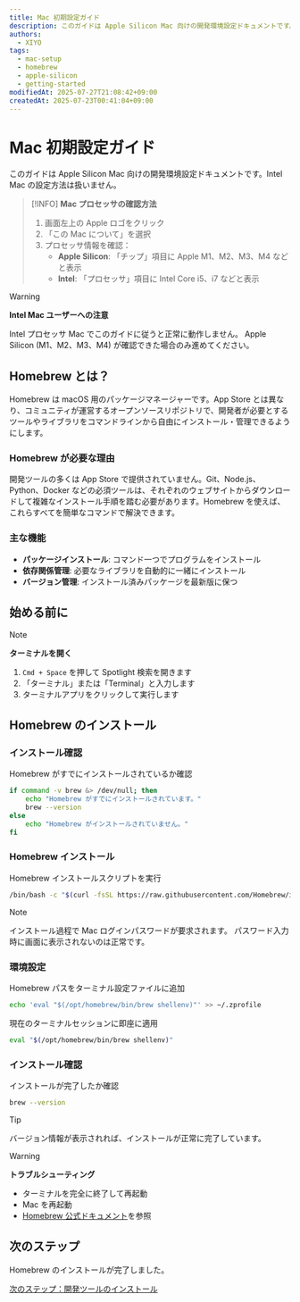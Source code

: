 ```yaml
---
title: Mac 初期設定ガイド
description: このガイドは Apple Silicon Mac 向けの開発環境設定ドキュメントです。Intel Mac の設定方法は扱いません。
authors:
  - XIYO
tags:
  - mac-setup
  - homebrew
  - apple-silicon
  - getting-started
modifiedAt: 2025-07-27T21:08:42+09:00
createdAt: 2025-07-23T00:41:04+09:00
---
```


# Mac 初期設定ガイド

このガイドは Apple Silicon Mac 向けの開発環境設定ドキュメントです。Intel Mac の設定方法は扱いません。

> [!INFO]
> **Mac プロセッサの確認方法**
> 
> 1. 画面左上の Apple ロゴをクリック
> 2. 「この Mac について」を選択
> 3. プロセッサ情報を確認：
>    - **Apple Silicon**: 「チップ」項目に Apple M1、M2、M3、M4 などと表示
>    - **Intel**: 「プロセッサ」項目に Intel Core i5、i7 などと表示

> [!WARNING]
> **Intel Mac ユーザーへの注意**
> 
> Intel プロセッサ Mac でこのガイドに従うと正常に動作しません。
> Apple Silicon (M1、M2、M3、M4) が確認できた場合のみ進めてください。

## Homebrew とは？

Homebrew は macOS 用のパッケージマネージャーです。App Store とは異なり、コミュニティが運営するオープンソースリポジトリで、開発者が必要とするツールやライブラリをコマンドラインから自由にインストール・管理できるようにします。

### Homebrew が必要な理由

開発ツールの多くは App Store で提供されていません。Git、Node.js、Python、Docker などの必須ツールは、それぞれのウェブサイトからダウンロードして複雑なインストール手順を踏む必要があります。Homebrew を使えば、これらすべてを簡単なコマンドで解決できます。

### 主な機能

- **パッケージインストール**: コマンド一つでプログラムをインストール
- **依存関係管理**: 必要なライブラリを自動的に一緒にインストール
- **バージョン管理**: インストール済みパッケージを最新版に保つ

## 始める前に

> [!NOTE]
> **ターミナルを開く**
> 1. `Cmd + Space` を押して Spotlight 検索を開きます
> 2. 「ターミナル」または「Terminal」と入力します
> 3. ターミナルアプリをクリックして実行します

## Homebrew のインストール

### インストール確認

Homebrew がすでにインストールされているか確認

```bash
if command -v brew &> /dev/null; then
    echo "Homebrew がすでにインストールされています。"
    brew --version
else
    echo "Homebrew がインストールされていません。"
fi
```

### Homebrew インストール

Homebrew インストールスクリプトを実行

```bash
/bin/bash -c "$(curl -fsSL https://raw.githubusercontent.com/Homebrew/install/HEAD/install.sh)"
```

> [!NOTE]
> インストール過程で Mac ログインパスワードが要求されます。
> パスワード入力時に画面に表示されないのは正常です。

### 環境設定

Homebrew パスをターミナル設定ファイルに追加

```bash
echo 'eval "$(/opt/homebrew/bin/brew shellenv)"' >> ~/.zprofile
```

現在のターミナルセッションに即座に適用

```bash
eval "$(/opt/homebrew/bin/brew shellenv)"
```


### インストール確認

インストールが完了したか確認

```bash
brew --version
```

> [!TIP]
> バージョン情報が表示されれば、インストールが正常に完了しています。

> [!WARNING]
> **トラブルシューティング**
> - ターミナルを完全に終了して再起動
> - Mac を再起動
> - [Homebrew 公式ドキュメント](https://docs.brew.sh/Installation)を参照

## 次のステップ

Homebrew のインストールが完了しました。

[次のステップ：開発ツールのインストール](macos-step01-essential-developer-tools)
